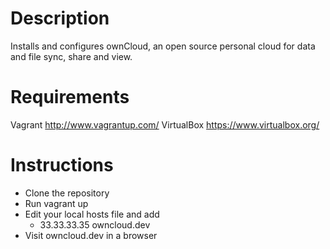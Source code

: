 Description
===========

Installs and configures ownCloud, an open source personal cloud for data and file sync, share and view.

Requirements
============

Vagrant http://www.vagrantup.com/
VirtualBox https://www.virtualbox.org/

Instructions
============

- Clone the repository
- Run vagrant up
- Edit your local hosts file and add
  - 33.33.33.35 owncloud.dev
- Visit owncloud.dev in a browser
